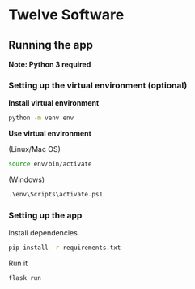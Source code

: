# Twelve Software

## Running the app

**Note: Python 3 required**

### Setting up the virtual environment (optional)

**Install virtual environment**

```sh
python -m venv env
```

**Use virtual environment**

(Linux/Mac OS)

```sh
source env/bin/activate
```

(Windows)

```bat
.\env\Scripts\activate.ps1
```

### Setting up the app

Install dependencies

```sh
pip install -r requirements.txt
```

Run it

```sh
flask run
```